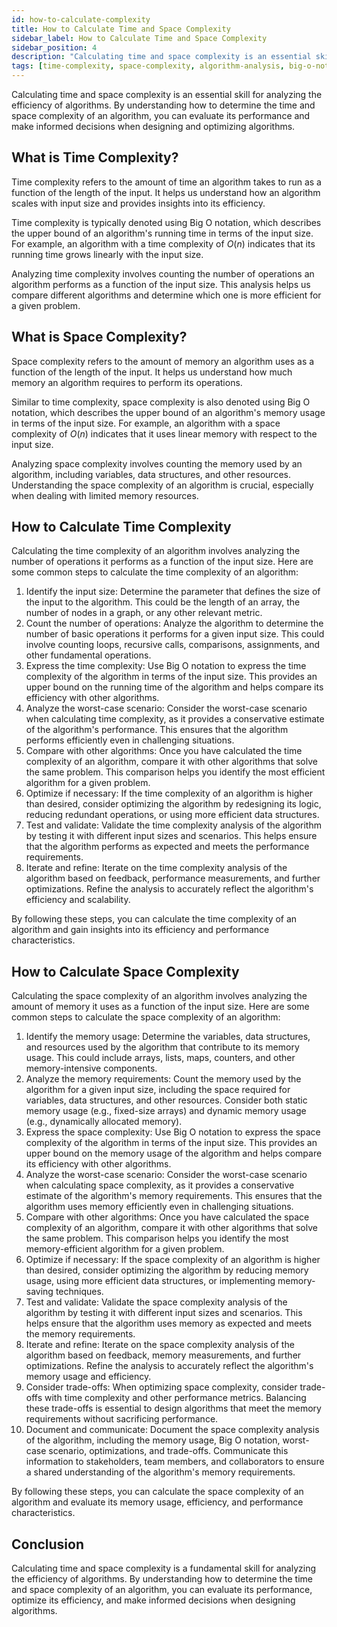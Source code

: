 ```yaml
---
id: how-to-calculate-complexity
title: How to Calculate Time and Space Complexity
sidebar_label: How to Calculate Time and Space Complexity
sidebar_position: 4
description: "Calculating time and space complexity is an essential skill for analyzing the efficiency of algorithms. By understanding how to determine the time and space complexity of an algorithm, you can evaluate its performance and make informed decisions when designing and optimizing algorithms."
tags: [time-complexity, space-complexity, algorithm-analysis, big-o-notation, how-to-calculate-complexity]
---
```


Calculating time and space complexity is an essential skill for analyzing the efficiency of algorithms. By understanding how to determine the time and space complexity of an algorithm, you can evaluate its performance and make informed decisions when designing and optimizing algorithms.

<AdsComponent adSlot="3270832720" />

## What is Time Complexity?

Time complexity refers to the amount of time an algorithm takes to run as a function of the length of the input. It helps us understand how an algorithm scales with input size and provides insights into its efficiency.

Time complexity is typically denoted using Big O notation, which describes the upper bound of an algorithm's running time in terms of the input size. For example, an algorithm with a time complexity of $O(n)$ indicates that its running time grows linearly with the input size.

Analyzing time complexity involves counting the number of operations an algorithm performs as a function of the input size. This analysis helps us compare different algorithms and determine which one is more efficient for a given problem.

## What is Space Complexity?

Space complexity refers to the amount of memory an algorithm uses as a function of the length of the input. It helps us understand how much memory an algorithm requires to perform its operations.

Similar to time complexity, space complexity is also denoted using Big O notation, which describes the upper bound of an algorithm's memory usage in terms of the input size. For example, an algorithm with a space complexity of $O(n)$ indicates that it uses linear memory with respect to the input size.

Analyzing space complexity involves counting the memory used by an algorithm, including variables, data structures, and other resources. Understanding the space complexity of an algorithm is crucial, especially when dealing with limited memory resources.

<AdsComponent adSlot="5461416177" />

## How to Calculate Time Complexity

Calculating the time complexity of an algorithm involves analyzing the number of operations it performs as a function of the input size. Here are some common steps to calculate the time complexity of an algorithm:

1. Identify the input size: Determine the parameter that defines the size of the input to the algorithm. This could be the length of an array, the number of nodes in a graph, or any other relevant metric.
2. Count the number of operations: Analyze the algorithm to determine the number of basic operations it performs for a given input size. This could involve counting loops, recursive calls, comparisons, assignments, and other fundamental operations.
3. Express the time complexity: Use Big O notation to express the time complexity of the algorithm in terms of the input size. This provides an upper bound on the running time of the algorithm and helps compare its efficiency with other algorithms.
4. Analyze the worst-case scenario: Consider the worst-case scenario when calculating time complexity, as it provides a conservative estimate of the algorithm's performance. This ensures that the algorithm performs efficiently even in challenging situations.
5. Compare with other algorithms: Once you have calculated the time complexity of an algorithm, compare it with other algorithms that solve the same problem. This comparison helps you identify the most efficient algorithm for a given problem.
6. Optimize if necessary: If the time complexity of an algorithm is higher than desired, consider optimizing the algorithm by redesigning its logic, reducing redundant operations, or using more efficient data structures.
7. Test and validate: Validate the time complexity analysis of the algorithm by testing it with different input sizes and scenarios. This helps ensure that the algorithm performs as expected and meets the performance requirements.
8. Iterate and refine: Iterate on the time complexity analysis of the algorithm based on feedback, performance measurements, and further optimizations. Refine the analysis to accurately reflect the algorithm's efficiency and scalability.

By following these steps, you can calculate the time complexity of an algorithm and gain insights into its efficiency and performance characteristics.

<AdsComponent adSlot="3270832720" />

## How to Calculate Space Complexity

Calculating the space complexity of an algorithm involves analyzing the amount of memory it uses as a function of the input size. Here are some common steps to calculate the space complexity of an algorithm:

1. Identify the memory usage: Determine the variables, data structures, and resources used by the algorithm that contribute to its memory usage. This could include arrays, lists, maps, counters, and other memory-intensive components.
2. Analyze the memory requirements: Count the memory used by the algorithm for a given input size, including the space required for variables, data structures, and other resources. Consider both static memory usage (e.g., fixed-size arrays) and dynamic memory usage (e.g., dynamically allocated memory).
3. Express the space complexity: Use Big O notation to express the space complexity of the algorithm in terms of the input size. This provides an upper bound on the memory usage of the algorithm and helps compare its efficiency with other algorithms.
4. Analyze the worst-case scenario: Consider the worst-case scenario when calculating space complexity, as it provides a conservative estimate of the algorithm's memory requirements. This ensures that the algorithm uses memory efficiently even in challenging situations.
5. Compare with other algorithms: Once you have calculated the space complexity of an algorithm, compare it with other algorithms that solve the same problem. This comparison helps you identify the most memory-efficient algorithm for a given problem.
6. Optimize if necessary: If the space complexity of an algorithm is higher than desired, consider optimizing the algorithm by reducing memory usage, using more efficient data structures, or implementing memory-saving techniques.
7. Test and validate: Validate the space complexity analysis of the algorithm by testing it with different input sizes and scenarios. This helps ensure that the algorithm uses memory as expected and meets the memory requirements.
8. Iterate and refine: Iterate on the space complexity analysis of the algorithm based on feedback, memory measurements, and further optimizations. Refine the analysis to accurately reflect the algorithm's memory usage and efficiency.
9. Consider trade-offs: When optimizing space complexity, consider trade-offs with time complexity and other performance metrics. Balancing these trade-offs is essential to design algorithms that meet the memory requirements without sacrificing performance.
10. Document and communicate: Document the space complexity analysis of the algorithm, including the memory usage, Big O notation, worst-case scenario, optimizations, and trade-offs. Communicate this information to stakeholders, team members, and collaborators to ensure a shared understanding of the algorithm's memory requirements.

By following these steps, you can calculate the space complexity of an algorithm and evaluate its memory usage, efficiency, and performance characteristics.

<AdsComponent adSlot="5461416177" />

## Conclusion

Calculating time and space complexity is a fundamental skill for analyzing the efficiency of algorithms. By understanding how to determine the time and space complexity of an algorithm, you can evaluate its performance, optimize its efficiency, and make informed decisions when designing algorithms.